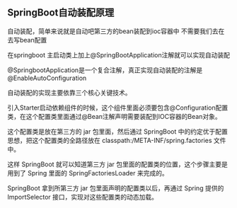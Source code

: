 ## SpringBoot自动装配原理

自动装配，简单来说就是自动吧第三方的bean装配到ioc容器中 不需要我们去在去写bean配置

在springboot 主启动类上加上@SpringBootApplication注解就可以实现自动装配

@SpringbootApplication是一个复合注解，真正实现自动装配的注解是@EnableAutoConfiguration

自动装配的实现主要依靠三个核心关键技术。

引入Starter启动依赖组件的时候，这个组件里面必须要包含@Configuration配置类，在这个配置类里面通过@Bean注解声明需要装配到IOC容器的Bean对象。

这个配置类是放在第三方的 jar 包里面，然后通过 SpringBoot 中的约定优于配置 思想，把这个配置类的全路径放在 classpath:/META-INF/spring.factories 文件中。 

这样 SpringBoot 就可以知道第三方 jar 包里面的配置类的位置，这个步骤主要是 用到了 Spring 里面的 SpringFactoriesLoader 来完成的。

SpringBoot  拿到所第三方  jar  包里面声明的配置类以后，再通过  Spring  提供的 ImportSelector 接口，实现对这些配置类的动态加载。

